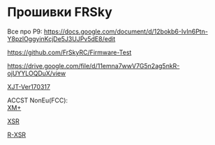 # Прошивки FRSky

Все про Р9: https://docs.google.com/document/d/12bokb6-IvIn6Ptn-Y8pzlOggyinKcjDe5J3UJPv5dE8/edit

https://github.com/FrSkyRC/Firmware-Test

https://drive.google.com/file/d/11emna7wwV7G5n2ag5nkR-ojUYYLOQDuX/view

[XJT-Ver170317](https://github.com/ikherty/droneDOCS/raw/main/docs/assets/firmware/XJT-Ver170317.zip)

ACCST NonEu(FCC):  
[XM+](https://github.com/ikherty/droneDOCS/raw/main/docs/assets/firmware/XM_with_RSSI_NonEU.zip)

[XSR](https://github.com/ikherty/droneDOCS/raw/main/docs/assets/firmware/XSR_ACCST_FPORT_NonEU.zip)

[R-XSR](https://github.com/ikherty/droneDOCS/raw/main/docs/assets/firmware/R-XSR_ACCST_NonEU.zip)
